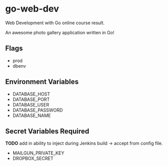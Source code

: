 # go-web-dev

Web Development with Go online course result.

An awesome photo gallery application written in Go!

## Flags

* prod
* dbenv

## Environment Variables

* DATABASE_HOST
* DATABASE_PORT
* DATABASE_USER
* DATABASE_PASSWORD
* DATABASE_NAME

## Secret Variables Required

**TODO** add in ability to inject during Jenkins build -> accept from config file.

* MAILGUN_PRIVATE_KEY
* DROPBOX_SECRET
